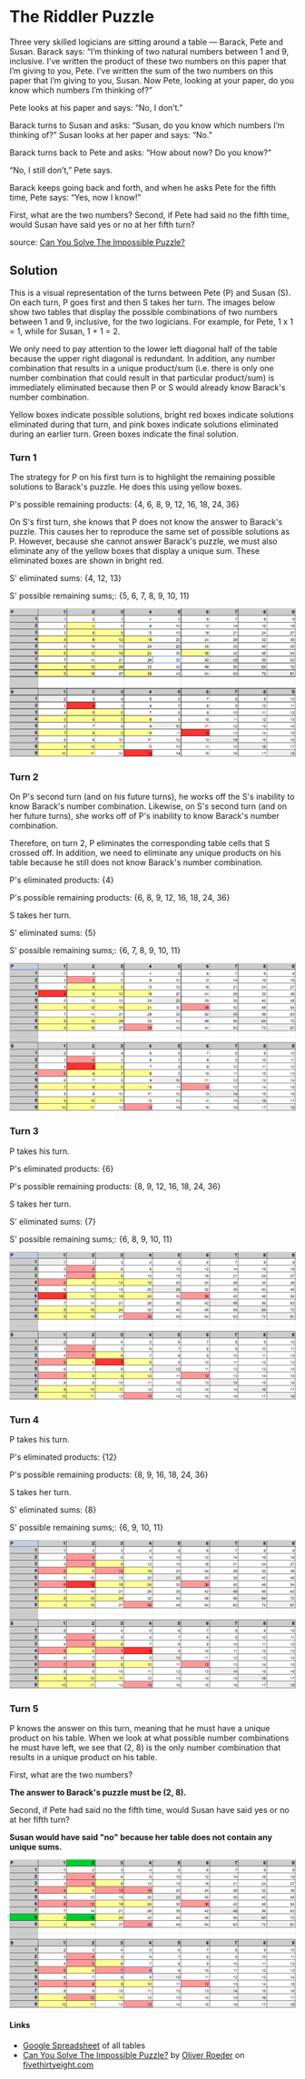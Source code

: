# The Riddler Puzzle

Three very skilled logicians are sitting around a table — Barack, Pete and Susan. Barack says: “I’m thinking of two natural numbers between 1 and 9, inclusive. I’ve written the product of these two numbers on this paper that I’m giving to you, Pete. I’ve written the sum of the two numbers on this paper that I’m giving to you, Susan. Now Pete, looking at your paper, do you know which numbers I’m thinking of?”

Pete looks at his paper and says: “No, I don’t.”

Barack turns to Susan and asks: “Susan, do you know which numbers I’m thinking of?” Susan looks at her paper and says: “No.”

Barack turns back to Pete and asks: “How about now? Do you know?”

“No, I still don’t,” Pete says.

Barack keeps going back and forth, and when he asks Pete for the fifth time, Pete says: “Yes, now I know!”

First, what are the two numbers? Second, if Pete had said no the fifth time, would Susan have said yes or no at her fifth turn?

source: [Can You Solve The Impossible Puzzle?](https://fivethirtyeight.com/features/can-you-solve-the-impossible-puzzle/)

## Solution

This is a visual representation of the turns between Pete (P) and Susan (S). On each turn, P goes first and then S takes her turn. The images below show two tables that display the possible combinations of two numbers between 1 and 9, inclusive, for the two logicians. For example, for Pete, 1 x 1 = 1, while for Susan, 1 + 1 = 2.

We only need to pay attention to the lower left diagonal half of the table because the upper right diagonal is redundant. In addition, any number combination that results in a unique product/sum (i.e. there is only one number combination that could result in that particular product/sum) is immediately eliminated because then P or S would already know Barack's number combination.

Yellow boxes indicate possible solutions, bright red boxes indicate solutions eliminated during that turn, and pink boxes indicate solutions eliminated during an earlier turn. Green boxes indicate the final solution.

### Turn 1

The strategy for P on his first turn is to highlight the remaining possible solutions to Barack's puzzle. He does this using yellow boxes.

P's possible remaining products: {4, 6, 8, 9, 12, 16, 18, 24, 36}

On S's first turn, she knows that P does not know the answer to Barack's puzzle. This causes her to reproduce the same set of possible solutions as P. However, because she cannot answer Barack's puzzle, we must also eliminate any of the yellow boxes that display a unique sum. These eliminated boxes are shown in bright red.

S' eliminated sums: {4, 12, 13}

S' possible remaining sums;: {5, 6, 7, 8, 9, 10, 11}

![turn 1](images/turn-1.png)

### Turn 2

On P's second turn (and on his future turns), he works off the S's inability to know Barack's number combination. Likewise, on S's second turn (and on her future turns), she works off of P's inability to know Barack's number combination.

Therefore, on turn 2, P eliminates the corresponding table cells that S crossed off. In addition, we need to eliminate any unique products on his table because he still does not know
Barack's number combination.

P's eliminated products: {4}

P's possible remaining products: {6, 8, 9, 12, 16, 18, 24, 36}

S takes her turn.

S' eliminated sums: {5}

S' possible remaining sums;: {6, 7, 8, 9, 10, 11}

![turn 2](images/turn-2.png)

### Turn 3

P takes his turn.

P's eliminated products: {6}

P's possible remaining products: {8, 9, 12, 16, 18, 24, 36}

S takes her turn.

S' eliminated sums: {7}

S' possible remaining sums;: {6, 8, 9, 10, 11}

![turn 3](images/turn-3.png)

### Turn 4

P takes his turn.

P's eliminated products: {12}

P's possible remaining products: {8, 9, 16, 18, 24, 36}

S takes her turn.

S' eliminated sums: {8}

S' possible remaining sums;: {6, 9, 10, 11}

![turn 4](images/turn-4.png)

### Turn 5

P knows the answer on this turn, meaning that he must have a unique product on his table. When we look at what possible number combinations he must have left, we see that (2, 8) is the only number combination that results in a unique product on his table.

First, what are the two numbers?

**The answer to Barack's puzzle must be (2, 8).**

Second, if Pete had said no the fifth time, would Susan have said yes or no at her fifth turn?

**Susan would have said "no" because her table does not contain any unique sums.**

![turn 5](images/turn-5.png)

#### Links
* [Google Spreadsheet](https://docs.google.com/spreadsheets/d/1oKVPzPVhKye9vGsJQDVg_IzyFFOQhDXRzz-dfIfXVZg/edit?usp=sharing) of all tables
* [Can You Solve The Impossible Puzzle?](https://fivethirtyeight.com/features/can-you-solve-the-impossible-puzzle/) by [Oliver Roeder](https://twitter.com/ollie) on [fivethirtyeight.com](https://fivethirtyeight.com/)
